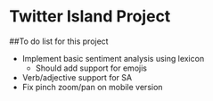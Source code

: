 # Twitter Island Project

##To do list for this project

- Implement basic sentiment analysis using lexicon
	- Should add support for emojis
- Verb/adjective support for SA
- Fix pinch zoom/pan on mobile version